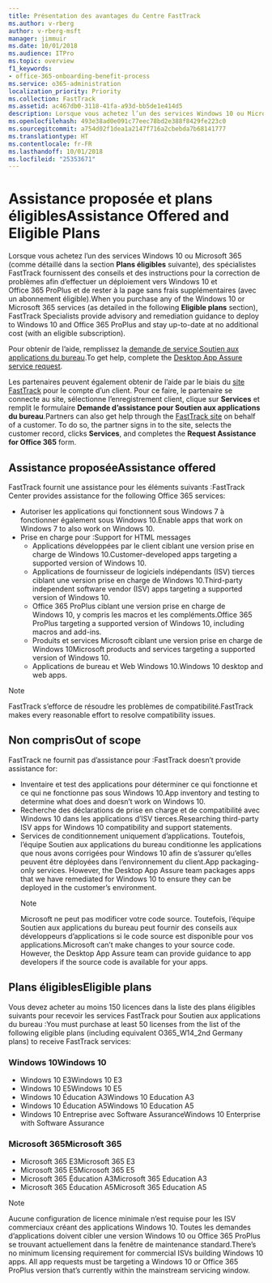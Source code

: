```yaml
---
title: Présentation des avantages du Centre FastTrack
ms.author: v-rberg
author: v-rberg-msft
manager: jimmuir
ms.date: 10/01/2018
ms.audience: ITPro
ms.topic: overview
f1_keywords:
- office-365-onboarding-benefit-process
ms.service: o365-administration
localization_priority: Priority
ms.collection: FastTrack
ms.assetid: ac467db0-3118-41fa-a93d-bb5de1e414d5
description: Lorsque vous achetez l’un des services Windows 10 ou Microsoft 365, des spécialistes FastTrack fournissent des conseils et des instructions pour la correction de problèmes afin d’effectuer un déploiement vers Windows 10 et Office 365 ProPlus et de rester à la page sans frais supplémentaires (avec un abonnement éligible).
ms.openlocfilehash: 493e38ad0e091c77eec78bd2e388f8429fe223c0
ms.sourcegitcommit: a754d02f1dea1a2147f716a2cbebda7b68141777
ms.translationtype: HT
ms.contentlocale: fr-FR
ms.lasthandoff: 10/01/2018
ms.locfileid: "25353671"
---
```

# <a name="assistance-offered-and-eligible-plans"></a><span data-ttu-id="779bb-103">Assistance proposée et plans éligibles</span><span class="sxs-lookup"><span data-stu-id="779bb-103">Assistance Offered and Eligible Plans</span></span>   

<span data-ttu-id="779bb-104">Lorsque vous achetez l’un des services Windows 10 ou Microsoft 365 (comme détaillé dans la section **Plans éligibles** suivante), des spécialistes FastTrack fournissent des conseils et des instructions pour la correction de problèmes afin d’effectuer un déploiement vers Windows 10 et Office 365 ProPlus et de rester à la page sans frais supplémentaires (avec un abonnement éligible).</span><span class="sxs-lookup"><span data-stu-id="779bb-104">When you purchase any of the Windows 10 or Microsoft 365 services (as detailed in the following **Eligible plans** section), FastTrack Specialists provide advisory and remediation guidance to deploy to Windows 10 and Office 365 ProPlus and stay up-to-date at no additional cost (with an eligible subscription).</span></span>

<span data-ttu-id="779bb-105">Pour obtenir de l’aide, remplissez la [demande de service Soutien aux applications du bureau](https://go.microsoft.com/fwlink/?linkid=2022721).</span><span class="sxs-lookup"><span data-stu-id="779bb-105">To get help, complete the [Desktop App Assure service request](https://go.microsoft.com/fwlink/?linkid=2022721).</span></span>

<span data-ttu-id="779bb-p101">Les partenaires peuvent également obtenir de l’aide par le biais du [site FastTrack](https://go.microsoft.com/fwlink/?linkid=780698) pour le compte d’un client. Pour ce faire, le partenaire se connecte au site, sélectionne l’enregistrement client, clique sur **Services** et remplit le formulaire **Demande d’assistance pour Soutien aux applications du bureau**.</span><span class="sxs-lookup"><span data-stu-id="779bb-p101">Partners can also get help through the [FastTrack site](https://go.microsoft.com/fwlink/?linkid=780698) on behalf of a customer. To do so, the partner signs in to the site, selects the customer record, clicks **Services**, and completes the **Request Assistance for Office 365** form.</span></span>

## <a name="assistance-offered"></a><span data-ttu-id="779bb-108">Assistance proposée</span><span class="sxs-lookup"><span data-stu-id="779bb-108">Assistance offered</span></span>

<span data-ttu-id="779bb-109">FastTrack fournit une assistance pour les éléments suivants :</span><span class="sxs-lookup"><span data-stu-id="779bb-109">FastTrack Center provides assistance for the following Office 365 services:</span></span>
- <span data-ttu-id="779bb-110">Autoriser les applications qui fonctionnent sous Windows 7 à fonctionner également sous Windows 10.</span><span class="sxs-lookup"><span data-stu-id="779bb-110">Enable apps that work on Windows 7 to also work on Windows 10.</span></span>
- <span data-ttu-id="779bb-111">Prise en charge pour :</span><span class="sxs-lookup"><span data-stu-id="779bb-111">Support for HTML messages</span></span>
    - <span data-ttu-id="779bb-112">Applications développées par le client ciblant une version prise en charge de Windows 10.</span><span class="sxs-lookup"><span data-stu-id="779bb-112">Customer-developed apps targeting a supported version of Windows 10.</span></span>
    - <span data-ttu-id="779bb-113">Applications de fournisseur de logiciels indépendants (ISV) tierces ciblant une version prise en charge de Windows 10.</span><span class="sxs-lookup"><span data-stu-id="779bb-113">Third-party independent software vendor (ISV) apps targeting a supported version of Windows 10.</span></span>
    - <span data-ttu-id="779bb-114">Office 365 ProPlus ciblant une version prise en charge de Windows 10, y compris les macros et les compléments.</span><span class="sxs-lookup"><span data-stu-id="779bb-114">Office 365 ProPlus targeting a supported version of Windows 10, including macros and add-ins.</span></span>
    - <span data-ttu-id="779bb-115">Produits et services Microsoft ciblant une version prise en charge de Windows 10</span><span class="sxs-lookup"><span data-stu-id="779bb-115">Microsoft products and services targeting a supported version of Windows 10.</span></span>
    - <span data-ttu-id="779bb-116">Applications de bureau et Web Windows 10.</span><span class="sxs-lookup"><span data-stu-id="779bb-116">Windows 10 desktop and web apps.</span></span>
> [!NOTE]
> <span data-ttu-id="779bb-117">FastTrack s’efforce de résoudre les problèmes de compatibilité.</span><span class="sxs-lookup"><span data-stu-id="779bb-117">FastTrack makes every reasonable effort to resolve compatibility issues.</span></span> 

## <a name="out-of-scope"></a><span data-ttu-id="779bb-118">Non compris</span><span class="sxs-lookup"><span data-stu-id="779bb-118">Out of scope</span></span>

<span data-ttu-id="779bb-119">FastTrack ne fournit pas d’assistance pour :</span><span class="sxs-lookup"><span data-stu-id="779bb-119">FastTrack doesn’t provide assistance for:</span></span>
- <span data-ttu-id="779bb-120">Inventaire et test des applications pour déterminer ce qui fonctionne et ce qui ne fonctionne pas sous Windows 10.</span><span class="sxs-lookup"><span data-stu-id="779bb-120">App inventory and testing to determine what does and doesn’t work on Windows 10.</span></span>
- <span data-ttu-id="779bb-121">Recherche des déclarations de prise en charge et de compatibilité avec Windows 10 dans les applications d’ISV tierces.</span><span class="sxs-lookup"><span data-stu-id="779bb-121">Researching third-party ISV apps for Windows 10 compatibility and support statements.</span></span>
- <span data-ttu-id="779bb-p102">Services de conditionnement uniquement d’applications. Toutefois, l’équipe Soutien aux applications du bureau conditionne les applications que nous avons corrigées pour Windows 10 afin de s’assurer qu’elles peuvent être déployées dans l’environnement du client.</span><span class="sxs-lookup"><span data-stu-id="779bb-p102">App packaging-only services. However, the Desktop App Assure team packages apps that we have remediated for Windows 10 to ensure they can be deployed in the customer’s environment.</span></span>
    > [!NOTE]
    > <span data-ttu-id="779bb-p103">Microsoft ne peut pas modificer votre code source. Toutefois, l’équipe Soutien aux applications du bureau peut fournir des conseils aux développeurs d’applications si le code source est disponible pour vos applications.</span><span class="sxs-lookup"><span data-stu-id="779bb-p103">Microsoft can’t make changes to your source code. However, the Desktop App Assure team can provide guidance to app developers if the source code is available for your apps.</span></span>

 
## <a name="eligible-plans"></a><span data-ttu-id="779bb-126">Plans éligibles</span><span class="sxs-lookup"><span data-stu-id="779bb-126">Eligible plans</span></span>

<span data-ttu-id="779bb-127">Vous devez acheter au moins 150 licences dans la liste des plans éligibles suivants pour recevoir les services FastTrack pour Soutien aux applications du bureau :</span><span class="sxs-lookup"><span data-stu-id="779bb-127">You must purchase at least 50 licenses from the list of the following eligible plans (including equivalent O365_W14_2nd Germany plans) to receive FastTrack services:</span></span>

### <a name="windows-10"></a><span data-ttu-id="779bb-128">Windows 10</span><span class="sxs-lookup"><span data-stu-id="779bb-128">Windows 10</span></span>
- <span data-ttu-id="779bb-129">Windows 10 E3</span><span class="sxs-lookup"><span data-stu-id="779bb-129">Windows 10 E3</span></span>
- <span data-ttu-id="779bb-130">Windows 10 E5</span><span class="sxs-lookup"><span data-stu-id="779bb-130">Windows 10 E5</span></span>
- <span data-ttu-id="779bb-131">Windows 10 Éducation A3</span><span class="sxs-lookup"><span data-stu-id="779bb-131">Windows 10 Education A3</span></span>
- <span data-ttu-id="779bb-132">Windows 10 Éducation A5</span><span class="sxs-lookup"><span data-stu-id="779bb-132">Windows 10 Education A5</span></span> 
- <span data-ttu-id="779bb-133">Windows 10 Entreprise avec Software Assurance</span><span class="sxs-lookup"><span data-stu-id="779bb-133">Windows 10 Enterprise with Software Assurance</span></span>

### <a name="microsoft-365"></a><span data-ttu-id="779bb-134">Microsoft 365</span><span class="sxs-lookup"><span data-stu-id="779bb-134">Microsoft 365</span></span>
- <span data-ttu-id="779bb-135">Microsoft 365 E3</span><span class="sxs-lookup"><span data-stu-id="779bb-135">Microsoft 365 E3</span></span>
- <span data-ttu-id="779bb-136">Microsoft 365 E5</span><span class="sxs-lookup"><span data-stu-id="779bb-136">Microsoft 365 E5</span></span>
- <span data-ttu-id="779bb-137">Microsoft 365 Éducation A3</span><span class="sxs-lookup"><span data-stu-id="779bb-137">Microsoft 365 Education A3</span></span>
- <span data-ttu-id="779bb-138">Microsoft 365 Éducation A5</span><span class="sxs-lookup"><span data-stu-id="779bb-138">Microsoft 365 Education A5</span></span>

> [!NOTE]
> <span data-ttu-id="779bb-p104">Aucune configuration de licence minimale n’est requise pour les ISV commerciaux créant des applications Windows 10. Toutes les demandes d’applications doivent cibler une version Windows 10 ou Office 365 ProPlus se trouvant actuellement dans la fenêtre de maintenance standard.</span><span class="sxs-lookup"><span data-stu-id="779bb-p104">There’s no minimum licensing requirement for commercial ISVs building Windows 10 apps. All app requests must be targeting a Windows 10 or Office 365 ProPlus version that’s currently within the mainstream servicing window.</span></span> 
